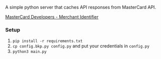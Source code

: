 A simple python server that caches API responses from MasterCard API.

[MasterCard Developers - Merchant Identifier](https://developer.mastercard.com/documentation/merchant-identifier)

### Setup
1. `pip install -r requirements.txt`
2. `cp config.bkp.py config.py` and put your credentials in `config.py`
3. `python3 main.py`
